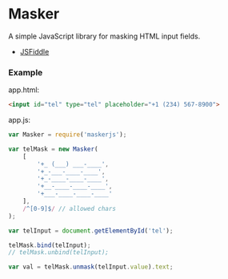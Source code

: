 # Masker
A simple JavaScript library for masking HTML input fields.


* [JSFiddle](https://jsfiddle.net/fypyk2jp/1/)

### Example

app.html:

```html
<input id="tel" type="tel" placeholder="+1 (234) 567-8900">
```

app.js:

```JavaScript
var Masker = require('maskerjs');

var telMask = new Masker(
    [
        '+_ (___) ___-____',
        '+_-___-____-____',
        '+_-____-____-____',
        '+__-____-____-____',
        '+___-____-____-____'
    ],
    /^[0-9]$/ // allowed chars
);

var telInput = document.getElementById('tel');

telMask.bind(telInput);
// telMask.unbind(telInput);

var val = telMask.unmask(telInput.value).text;

```
